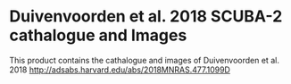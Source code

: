 Duivenvoorden et al. 2018 SCUBA-2 cathalogue and Images
==================

This product contains the cathalogue and images of Duivenvoorden et al. 2018
http://adsabs.harvard.edu/abs/2018MNRAS.477.1099D

